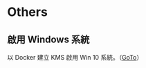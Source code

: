 # Others
## 啟用 Windows 系統
以 Docker 建立 KMS 啟用 Win 10 系統。（<a href="https://github.com/Yintc123/Others/tree/main/active_win10#%E5%95%9F%E7%94%A8-windows-%E7%B3%BB%E7%B5%B1">GoTo</a>）